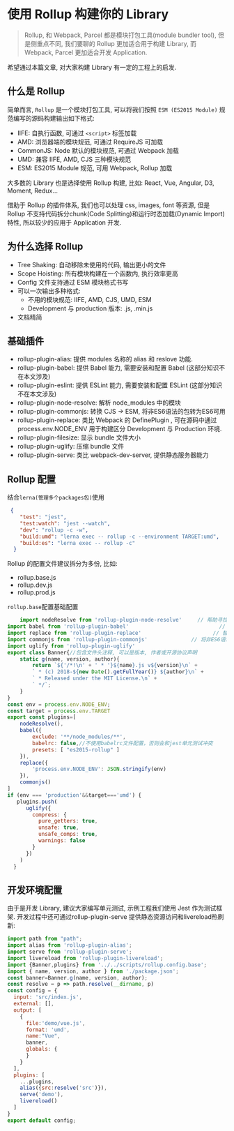 # 使用 Rollup 构建你的 Library

> Rollup, 和 Webpack, Parcel 都是模块打包工具(module bundler tool), 但是侧重点不同, 我们要聊的 Rollup    更加适合用于构建 Library, 而 Webpack, Parcel 更加适合开发 Application.

  希望通过本篇文章, 对大家构建 Library 有一定的工程上的启发.

  ## 什么是 Rollup

  简单而言, `Rollup` 是一个模块打包工具, 可以将我们按照 `ESM (ES2015 Module)` 规范编写的源码构建输出如下格式:

* IIFE: 自执行函数, 可通过 `<script>` 标签加载
* AMD: 浏览器端的模块规范, 可通过 RequireJS 可加载
* CommonJS: Node 默认的模块规范, 可通过 Webpack 加载
* UMD: 兼容 IIFE, AMD, CJS 三种模块规范
* ESM: ES2015 Module 规范, 可用 Webpack, Rollup 加载

大多数的 Library 也是选择使用 Rollup 构建, 比如: React, Vue, Angular, D3, Moment, Redux…

借助于 Rollup 的插件体系, 我们也可以处理 css, images, font 等资源, 但是 Rollup 不支持代码拆分chunk(Code Splitting)和运行时态加载(Dynamic Import) 特性, 所以较少的应用于 Application 开发.

## 为什么选择 Rollup

* Tree Shaking: 自动移除未使用的代码, 输出更小的文件
* Scope Hoisting: 所有模块构建在一个函数内, 执行效率更高
* Config 文件支持通过 ESM 模块格式书写
* 可以一次输出多种格式:
    * 不用的模块规范: IIFE, AMD, CJS, UMD, ESM
    * Development 与 production 版本: .js, .min.js
* 文档精简

## 基础插件

* rollup-plugin-alias: 提供 modules 名称的 alias 和 reslove 功能.
* rollup-plugin-babel: 提供 Babel 能力, 需要安装和配置 Babel (这部分知识不在本文涉及)
* rollup-plugin-eslint: 提供 ESLint 能力, 需要安装和配置 ESLint (这部分知识不在本文涉及)
* rollup-plugin-node-resolve: 解析 node_modules 中的模块
* rollup-plugin-commonjs: 转换 CJS -> ESM, 将非ES6语法的包转为ES6可用
* rollup-plugin-replace: 类比 Webpack 的 DefinePlugin , 
  可在源码中通过 process.env.NODE_ENV 用于构建区分 Development 与 Production 环境.
* rollup-plugin-filesize: 显示 bundle 文件大小
* rollup-plugin-uglify: 压缩 bundle 文件
* rollup-plugin-serve: 类比 webpack-dev-server, 提供静态服务器能力

## Rollup 配置

结合`lerna(管理多个packages包)`使用

```json
 {
    "test": "jest",
    "test:watch": "jest --watch",
    "dev": "rollup -c -w",
    "build:umd": "lerna exec -- rollup -c --environment TARGET:umd",
    "build:es": "lerna exec -- rollup -c"
  }
```  

Rollup 的配置文件建议拆分为多份, 比如:

* rollup.base.js
* rollup.dev.js
* rollup.prod.js

`rollup.base`配置基础配置

```js
    import nodeResolve from 'rollup-plugin-node-resolve'     // 帮助寻找node_modules里的包
import babel from 'rollup-plugin-babel'                             // rollup 的 babel 插件，ES6转ES5
import replace from 'rollup-plugin-replace'                       // 替换待打包文件里的一些变量，如 process在浏览器端是不存在的，需要被替换
import commonjs from 'rollup-plugin-commonjs'              // 将非ES6语法的包转为ES6可用
import uglify from 'rollup-plugin-uglify'
export class Banner{//包含文件头注释, 可以是版本, 作者或开源协议声明
    static g(name, version, author){
        return `${'/*!\n' + ' * '}${name}.js v${version}\n` +
        ` * (c) 2018-${new Date().getFullYear()} ${author}\n` +
        ` * Released under the MIT License.\n` +
        ` */`;
    }
}
const env = process.env.NODE_ENV;
const target = process.env.TARGET
export const plugins=[
    nodeResolve(),
    babel({
        exclude: '**/node_modules/**',
        babelrc: false,//不使用babelrc文件配置，否则会和jest单元测试冲突
        presets: [ "es2015-rollup" ]
    }),
    replace({
        'process.env.NODE_ENV': JSON.stringify(env)
    }),
    commonjs()
]
if (env === 'production'&&target==='umd') {
   plugins.push(
      uglify({
        compress: {
          pure_getters: true,
          unsafe: true,
          unsafe_comps: true,
          warnings: false
        }
      })
    )
  }
```

## 开发环境配置

由于是开发 Library, 建议大家编写单元测试, 示例工程我们使用 Jest 作为测试框架. 开发过程中还可通过rollup-plugin-serve 提供静态资源访问和livereload热刷新:

```js
import path from "path";
import alias from 'rollup-plugin-alias';
import serve from 'rollup-plugin-serve';
import livereload from 'rollup-plugin-livereload';
import {Banner,plugins} from '../../scripts/rollup.config.base';
import { name, version, author } from './package.json';
const banner=Banner.g(name, version, author);
const resolve = p => path.resolve(__dirname, p)
const config = {
  input: 'src/index.js',
  external: [],
  output: [
    {
      file:'demo/vue.js',
      format: 'umd',
      name:"Vue",
      banner,
      globals: {
      }
    }
  ],
  plugins: [
    ...plugins,
    alias({src:resolve('src')}),
    serve('demo'),
    livereload()
  ]
}
export default config;
```
